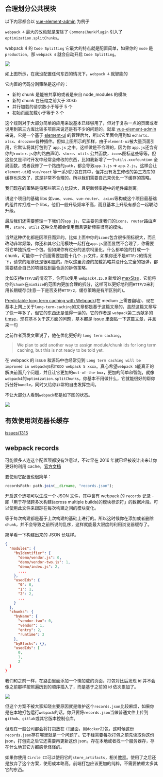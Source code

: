 ## 合理划分公共模块

以下内容都会以 [vue-element-admin](https://github.com/PanJiaChen/vue-element-admin) 为例子

`webpack 4` 最大的改动就是废除了 `CommonsChunkPlugin` 引入了 `optimization.splitChunks`。

webpack 4 的 `Code Splitting` 它最大的特点就是配置简单，如果你的 `mode` 是 `production`，那 `webpack 4` 就会自动开启 `Code Splitting`。

![](https://user-gold-cdn.xitu.io/2018/7/24/164cac10a2222794?w=3348&h=1880&f=jpeg&s=720643)

如上图所示，在我没配置任何东西的情况下，`webpack 4` 就智能的

它内置的代码分割策略是这样的：

- 新的 chunk 是能被共享的或者是来自 node_modules 的模块
- 新的 chunk 在压缩之前大于 30kb
- 并行加载的请求数小于等于 5 个
- 初始页面加载小于等于 3 个

这个规则对于大部分简单的应用来说基本已经够用了，但对于复杂一点的页面或者说用到第三方库比较多项目来说还是有不少的问题的。就拿 [vue-element-admin](https://github.com/PanJiaChen/vue-element-admin) 来说，它是一个基于 [element-ui](https://github.com/ElemeFE/element) 的管理后台，所以它里面会用到如 `echarts`、`xlsx`、`dropzone`各种插件。但如上图所示的那样，由于`element-ui`被大量页面引用，它默认将其打包到了 `app.js` 之中。这样做是不合理的，因为你 `app.js`还含有你的`router.js`你的路由声明、`store`、`utils` 公共函数，`icons`图标这些等等。但这些又是平时开发中经常会修改的东西，比如我新增了一个`utils.xxxfcuntion` 全局函数，或者我修了一个路由的`path`，都会导致`app.1.js` => `app.2.js`。这样会让 `element-ui`和 `vue/react` 等一系列打包在其中，但并没有发生修改的第三方库的缓存也失效了，这是非常不合理的。所以我们需要自己来优化一下缓存的策略。

我们现在的策略是将那些第三方比较大，且更新频率适中的组件库剥离。

讲这个项目的基础 libs 如`vue`、`vuex`、`vue-router`、 `axios`等构成这个项目最基础的组件库打成一个 libs，他们一般升级频率不高，而且基本上升级有都会一起联动升级。

最后我们还需要整理一下我们的`app.js`，它主要包含我们的`icons`、`router`路由声明，`store`、`utils` 这种全局都会使用而且更新频率很高的模块。

当然这种优化都是因项目而异的。比如上面中你的`icons`包含很多图标很大，而且改动非常频繁，你还和其它公用模块一起打在`app.js`里面显然不合理了，你需要将它单独拆成一个包。但如果你有过分的追求柯里化，什么都单独的打成一个 chunk，可能你一个页面需要加载十几个`.js`文件，如果你还不是`HTTP/2`的情况下，请求的阻塞还是很明显的。所以这里资源的加载策略并没什么完全的银弹，都需要结合自己的项目找到最合适的拆包策略。

比如支持`HTTP/2`的情况下，你可以使用 `webpack4.15.0` 新增的 [maxSize](https://webpack.js.org/plugins/split-chunks-plugin/#splitchunks-maxsize)，它能将你的`chunk`在`minSize`的范围内更加合理的拆分，这样可以更好地利用`HTTP/2`来利用长期缓存(注意一下是否支持`HTTP/2`，缓存策略是有所区别的)。

[Predictable long term caching with Webpack](https://medium.com/webpack/predictable-long-term-caching-with-webpack-d3eee1d3fa31)(在 medium 上需要翻墙)，现在基本上网上关于`long-term-caching`的文章都是基于这篇文章的，虽然这篇文章写了快一年多了，但它的东西还是值得一读的，它的作者是 `webpack`第二贡献多的 [timse](https://github.com/timse)，现在基本关于这方面的问题，基本都是 issue 里面贴一下这篇文章，并且来一句

之前作者页发文章说了，他在优化更好的 `long term caching`，

> We plan to add another way to assign module/chunk ids for long term caching, but this is not ready to be told yet.

在 webpack 的 issue 和源码中也经常见到 `Long term caching will be improved in webpack@5`和`TODO webpack 5 xxxx`。真心希望`webpack 5`能真正的解决前面几个问题，并且让它更加的`out-of-the-box`，更加的简单和智能，就像`webpack4`的`optimization.splitChunks`，你基本不用做什么，它就能很好的帮你拆分好`bundle`，同时又给你非常的自由发挥空间。

不让大部分人看到`webpack`都是如下图的状态。

![](https://user-gold-cdn.xitu.io/2018/7/27/164db54515df8fc8?w=1440&h=2626&f=jpeg&s=370108)

## 有效使用浏览器长缓存

[issues/1315](https://github.com/webpack/webpack/issues/1315)

## webpack records

可能很多人连这个配置项都没有注意过，不过早在 2016 年就已经被设计出来让你更好的利用 cache。[官方文档](https://webpack.js.org/configuration/other-options/#recordspath)

要使用它配置也很简单：

```js
recordsPath: path.join(__dirname, "records.json");
```

开启这个选项可以生成一个 JSON 文件，其中含有 webpack 的 `records` 记录 - 即「用于存储跨多次构建(across multiple builds)的模块标识符」的数据片段。可以使用此文件来跟踪在每次构建之间的模块变化。

等于每次构建都是基于上次构建的基础上进行的。所以这时候你在添加或者删除 `chunk`，并不会导致之前所说的乱序，这样就能最大限度的利用浏览器缓存了。

简单看一下构建出来的 JSON 长啥样。

```json
{
  "modules": {
    "byIdentifier": {
      "demo/vendor.js": 0,
      "demo/vendor-two.js": 1,
      "demo/index.js": 2,
      ....
    },
    "usedIds": {
      "0": 0,
      "1": 1,
      "2": 2,
      ...
    }
  },
  "chunks": {
    "byName": {
      "vendor-two": 0,
      "vendor": 1,
      "entry": 2,
      "runtime": 3
    },
    "byBlocks": {},
    "usedIds": [
      0,
      1,
      2
  }
}
```

我们和之前一样，在路由里面添加一个懒加载的页面，打包对比后发现 id 并不会像之前那样按照遍历到的顺序插入了，而是基于之前的 id 依次累加了。

![](https://user-gold-cdn.xitu.io/2018/7/29/164e4a7f0bf37f02?w=1566&h=996&f=jpeg&s=221104)

但这个方案不被大家知晓主要原因就是维护这个`records.json`比较麻烦，如果你是在本地打包运行`webpack`的话，你只要将`records.json`当做普通文件上传到`github`、`gitlab`或其它版本控制仓库。

但现在一般公司都会将打包放在 `CI`里面，用`docker`打包，这时候这份`records.json`存在哪里就是一个问题了。它不经需要每次打包之前先读取你这份 json，打包完之后它还需要再更新这份 json。存在本地或者找一个服务器存，存在什么地其它方都感觉怪怪的。

如果你使用 `Circle CI`可以使用它的`store_artifacts`，相关[教程](https://medium.com/@songawee/long-term-caching-using-webpack-records-9ed9737d96f2)。使用了之后还是放弃了这个方案，使用成本略高。前端打包应该更加的纯粹，不需要依赖太多其它的东西。
